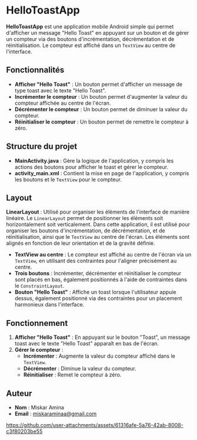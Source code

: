 # HelloToastApp

**HelloToastApp** est une application mobile Android simple qui permet d'afficher un message "Hello Toast" en appuyant sur un bouton et de gérer un compteur via des boutons d'incrémentation, décrémentation et de réinitialisation. Le compteur est affiché dans un `TextView` au centre de l'interface.

## Fonctionnalités

- **Afficher "Hello Toast"** : Un bouton permet d'afficher un message de type toast avec le texte "Hello Toast".
- **Incrémenter le compteur** : Un bouton permet d'augmenter la valeur du compteur affichée au centre de l'écran.
- **Décrémenter le compteur** : Un bouton permet de diminuer la valeur du compteur.
- **Réinitialiser le compteur** : Un bouton permet de remettre le compteur à zéro.

## Structure du projet

- **MainActivity.java** : Gère la logique de l'application, y compris les actions des boutons pour afficher le toast et gérer le compteur.
- **activity_main.xml** : Contient la mise en page de l'application, y compris les boutons et le `TextView` pour le compteur.

## Layout

**LinearLayout** : Utilisé pour organiser les éléments de l'interface de manière linéaire. Le `LinearLayout` permet de positionner les éléments soit horizontalement soit verticalement. Dans cette application, il est utilisé pour organiser les boutons d'incrémentation, de décrémentation, et de réinitialisation, ainsi que le `TextView` au centre de l'écran. Les éléments sont alignés en fonction de leur orientation et de la gravité définie.
- **TextView au centre** : Le compteur est affiché au centre de l'écran via un `TextView`, en utilisant des contraintes pour l'aligner précisément au centre.
- **Trois boutons** : Incrémenter, décrémenter et réinitialiser le compteur sont placés en bas, également positionnés à l'aide de contraintes dans le `ConstraintLayout`.
- **Bouton "Hello Toast"** : Affiche un toast lorsque l'utilisateur appuie dessus, également positionné via des contraintes pour un placement harmonieux dans l'interface.

## Fonctionnement

1. **Afficher "Hello Toast"** : En appuyant sur le bouton "Toast", un message toast avec le texte "Hello Toast" apparaît en bas de l'écran.
2. **Gérer le compteur** :
   - **Incrémenter** : Augmente la valeur du compteur affiché dans le `TextView`.
   - **Décrémenter** : Diminue la valeur du compteur.
   - **Réinitialiser** : Remet le compteur à zéro.



## Auteur

- **Nom** : Miskar Amina
- **Email** : miskaraminaa@gmail.com

https://github.com/user-attachments/assets/61316afe-5a76-42ab-8008-c3f80203be55

